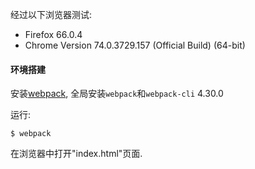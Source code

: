 经过以下浏览器测试:
- Firefox 66.0.4
- Chrome Version 74.0.3729.157 (Official Build) (64-bit)

#### 环境搭建

安装[webpack](https://webpack.js.org/guides/installation/), 全局安装`webpack`和`webpack-cli` 4.30.0

运行:
```
$ webpack
```

在浏览器中打开"index.html"页面.